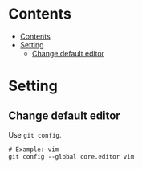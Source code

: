 # Contents
<!--ts-->
   * [Contents](#contents)
   * [Setting](#setting)
      * [Change default editor](#change-default-editor)

<!-- Added by: shota, at: Thu Oct  1 14:43:04 JST 2020 -->

<!--te-->

# Setting
## Change default editor
Use `git config`.  
```
# Example: vim
git config --global core.editor vim
```
